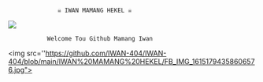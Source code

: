                   ☠️ IWAN MAMANG HEKEL ☠️

 

<img src="https://giffiles.alphacoders.com/120/120248.gif">


               Welcome Tou Github Mamang Iwan

<img src=''https://github.com/IWAN-404/IWAN-404/blob/main/IWAN%20MAMANG%20HEKEL/FB_IMG_16151794358606576.jpg">
